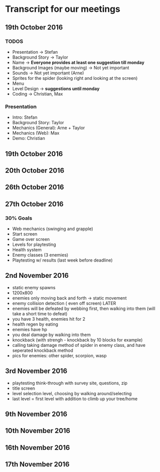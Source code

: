 # Transcript for our meetings

## 19th October 2016

### TODOS

- Presentation -> Stefan
- Background Story -> Taylor
- Name -> **Everyone provides at least one suggestion till monday**
- Background Images (maybe moving) -> Not yet important
- Sounds -> Not yet important (Arne)
- Sprites for the spider (looking right and looking at the screen)
- Menu
- Level Design -> **suggestions until monday**
- Coding -> Christian, Max

### Presentation

- Intro: Stefan
- Background Story: Taylor
- Mechanics (General): Arne + Taylor
- Mechanics (Web): Max
- Demo: Christian

## 19th October 2016

## 20th October 2016

## 26th October 2016

## 27th October 2016

### 30% Goals

- Web mechanics (swinging and grapple)
- Start screen
- Game over screen
- Levels for playtesting
- Health system
- Enemy classes (3 enemies)
- Playtesting w/ results (last week before deadline)

## 2nd November 2016

- static enemy spawns
- 1200x800
- enemies only moving back and forth -> static movement
- enemy collision detection ( even off screen) LATER
- enemies will be defeated by webbing first, then walking into them (will take a short time to defeat)
- you have 3 health, enemies hit for 2
- health regen by eating
- enemies have hp
- you deal damage by walking into them
- knockback (with strengh - knockback by 10 blocks for example)
- calling taking damage method of spider in enemy class, and have seperated knockback method
- pics for enemies: other spider, scorpion, wasp


## 3rd November 2016

- playtesting think-through with survey site, questions, zip
- title screen
- level selection level, choosing by walking around/selecting
- last level = first level with addition to climb up your tree/home


## 9th November 2016

## 10th November 2016

## 16th November 2016

## 17th November 2016